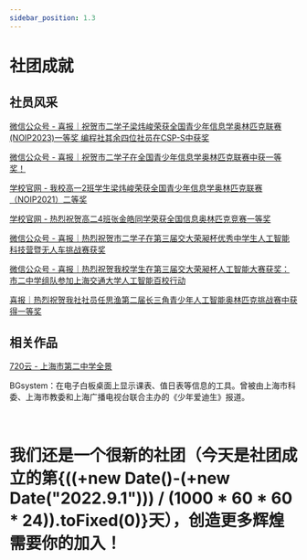 ```yaml
---
sidebar_position: 1.3
---
```


# 社团成就

## 社员风采

[微信公众号 - 喜报｜祝贺市二学子梁炜峻荣获全国青少年信息学奥林匹克联赛(NOIP2023)一等奖 编程社其余四位社员在CSP-S中获奖](https://mp.weixin.qq.com/s/xf4T7durnRJYCS-X8a0bWg)

[微信公众号 - 喜报｜祝贺市二学子在全国青少年信息学奥林匹克联赛中获一等奖！](https://mp.weixin.qq.com/s/5-ugpxn3PzLMqCxaY1aGhw)

[学校官网 - 我校高一2班学生梁炜峻荣获全国青少年信息学奥林匹克联赛（NOIP2021）二等奖](https://www.shiers.cn/articleList.aspx?typeId=5&id=14260)

[学校官网 - 热烈祝贺高二4班张金皓同学荣获全国信息奥林匹克竞赛一等奖](https://www.shiers.cn/articleList.aspx?typeId=5&id=15820)

[微信公众号 - 喜报｜热烈祝贺市二学子在第三届交大荣昶杯优秀中学生人工智能科技营暨无人车挑战赛获奖](https://mp.weixin.qq.com/s/tSKPKFfICKudj5PcUqrOgQ)

[微信公众号 - 喜报｜热烈祝贺我校学生在第三届交大荣昶杯人工智能大赛获奖：市二中学组队参加上海交通大学人工智能百校行动](https://mp.weixin.qq.com/s/jmoFEwx4hdwciqYCZuwPfA)

[喜报｜热烈祝贺我社社员任思渔第二届长三角青少年人工智能奥林匹克挑战赛中获得一等奖](https://sslfile.shedu.net.cn/secsa_ai/ai_2022/2022%E7%AC%AC%E4%BA%8C%E5%B1%8A%E9%95%BF%E4%B8%89%E8%A7%92%E9%9D%92%E5%B0%91%E5%B9%B4%E4%BA%BA%E5%B7%A5%E6%99%BA%E8%83%BD%E5%A5%A5%E6%9E%97%E5%8C%B9%E5%85%8B%E6%8C%91%E6%88%98%E8%B5%9B%E7%AE%97%E6%B3%95%E6%93%82%E5%8F%B0%E9%A1%B9%E7%9B%AE-%E8%8E%B7%E5%A5%96%E5%90%8D%E5%8D%95%E5%85%AC%E7%A4%BA.doc)

## 相关作品

[720云 - 上海市第二中学全景](https://www.720yun.com/vr/29f29x869bv)

BGsystem：在电子白板桌面上显示课表、值日表等信息的工具。曾被由上海市科委、上海市教委和上海广播电视台联合主办的《少年爱迪生》报道。

<br/>

<h1>我们还是一个很新的社团（今天是社团成立的第{((+new Date()-(+new Date("2022.9.1"))) / (1000 * 60 * 60 * 24)).toFixed(0)}天），创造更多辉煌需要你的加入！</h1>